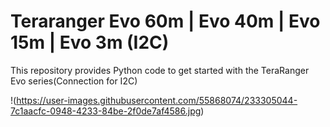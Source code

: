 # Teraranger Evo 60m | Evo 40m | Evo 15m | Evo 3m (I2C)

This repository provides Python code to get started with the TeraRanger Evo series(Connection for I2C)

!(https://user-images.githubusercontent.com/55868074/233305044-7c1aacfc-0948-4233-84be-2f0de7af4586.jpg)
